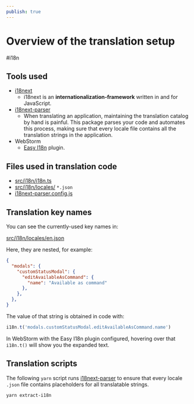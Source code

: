 ```yaml
---
publish: true
---
```


# Overview of the translation setup

<span class="related-pages">#i18n</span>

## Tools used

- [i18next](https://www.i18next.com)
  - i18next is an **internationalization-framework** written in and for JavaScript.
- [i18next-parser](https://github.com/i18next/i18next-parser)
  - When translating an application, maintaining the translation catalog by hand is painful. This package parses your code and automates this process, making sure that every locale file contains all the translation strings in the application.
- WebStorm
  - [Easy I18n](https://plugins.jetbrains.com/plugin/16316-easy-i18n) plugin.

## Files used in translation code

- [src/i18n/i18n.ts](https://github.com/obsidian-tasks-group/obsidian-tasks/blob/main/src/i18n/i18n.ts)
- [src/i18n/locales/](https://github.com/obsidian-tasks-group/obsidian-tasks/tree/main/src/i18n/locales) `*.json`
- [i18next-parser.config.js](https://github.com/obsidian-tasks-group/obsidian-tasks/blob/main/i18next-parser.config.js)

## Translation key names

You can see the currently-used key names in:

[src/i18n/locales/en.json](https://github.com/obsidian-tasks-group/obsidian-tasks/blob/main/src/i18n/locales/en.json)

Here, they are nested, for example:

```json
{
  "modals": {
    "customStatusModal": {
      "editAvailableAsCommand": {
        "name": "Available as command"
      },
    },
  },
}
```

The value of that string is obtained in code with:

```ts
i18n.t('modals.customStatusModal.editAvailableAsCommand.name')
```

In WebStorm with the Easy I18n plugin configured, hovering over that `i18n.t()` will show you the expanded text.

## Translation scripts

The following `yarn` script runs [i18next-parser](https://github.com/i18next/i18next-parser) to ensure that every locale `.json` file contains placeholders for all translatable strings.

```bash
yarn extract-i18n
```
